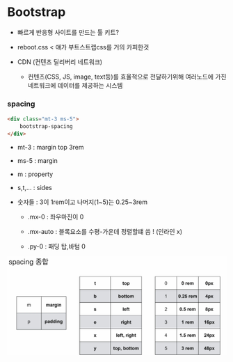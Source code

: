 # Bootstrap

- 빠르게 반응형 사이트를 만드는 툴 키트?

- reboot.css < 얘가 부트스트랩css를 거의 카피한것



- CDN (컨텐츠 딜리버리 네트워크)
  - 컨텐츠(CSS, JS, image, text등)를 효율적으로 전달하기위해 여러노드에 가진 네트워크에 데이터를 제공하는 시스템



### spacing

```html
<div class="mt-3 ms-5">
    bootstrap-spacing
</div>
```

- mt-3 : margin top 3rem
- ms-5 : margin  



- m : property

- s,t,... : sides 

- 숫자들 : 3이 1rem이고 나머지(1~5)는 0.25~3rem

  - .mx-0 : 좌우마진이 0

  - .mx-auto : 블록요소를 수평-가운데 정렬할떄 씀 !  (인라인 x)
  - .py-0 : 패딩 탑,바텀 0

![image-20220905105413038](Bootstrap.assets/image-20220905105413038.png)